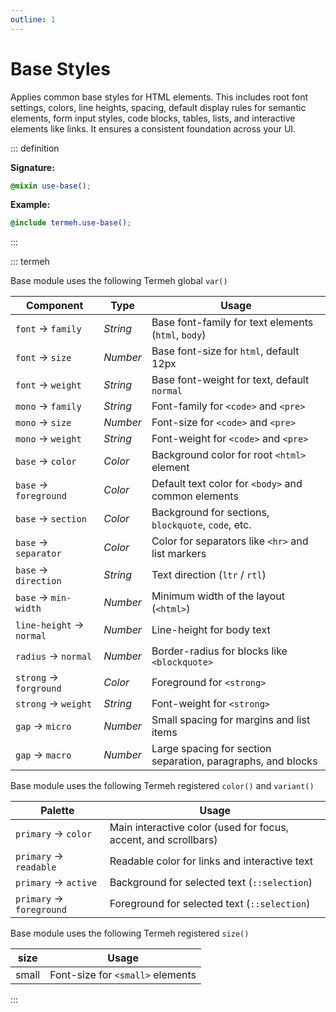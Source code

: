 ```yaml
---
outline: 1
---
```


# Base Styles

Applies common base styles for HTML elements. This includes root font settings, colors, line heights, spacing, default display rules for semantic elements, form input styles, code blocks, tables, lists, and interactive elements like links. It ensures a consistent foundation across your UI.

::: definition

**Signature:**

```scss
@mixin use-base();
```

**Example:**

```scss
@include termeh.use-base();
```

:::

::: termeh

Base module uses the following Termeh global `var()`

| Component                | Type     | Usage                                                        |
| ------------------------ | -------- | ------------------------------------------------------------ |
| `font` → `family`        | _String_ | Base font-family for text elements (`html`, `body`)          |
| `font` → `size`          | _Number_ | Base font-size for `html`, default 12px                      |
| `font` → `weight`        | _String_ | Base font-weight for text, default `normal`                  |
| `mono` → `family`        | _String_ | Font-family for `<code>` and `<pre>`                         |
| `mono` → `size`          | _Number_ | Font-size for `<code>` and `<pre>`                           |
| `mono` → `weight`        | _String_ | Font-weight for `<code>` and `<pre>`                         |
| `base` → `color`         | _Color_  | Background color for root `<html>` element                   |
| `base` → `foreground`    | _Color_  | Default text color for `<body>` and common elements          |
| `base` → `section`       | _Color_  | Background for sections, `blockquote`, `code`, etc.          |
| `base` → `separator`     | _Color_  | Color for separators like `<hr>` and list markers            |
| `base` → `direction`     | _String_ | Text direction (`ltr` / `rtl`)                               |
| `base` → `min-width`     | _Number_ | Minimum width of the layout (`<html>`)                       |
| `line-height` → `normal` | _Number_ | Line-height for body text                                    |
| `radius` → `normal`      | _Number_ | Border-radius for blocks like `<blockquote>`                 |
| `strong` → `forground`   | _Color_  | Foreground for `<strong>`                                    |
| `strong` → `weight`      | _String_ | Font-weight for `<strong>`                                   |
| `gap` → `micro`          | _Number_ | Small spacing for margins and list items                     |
| `gap` → `macro`          | _Number_ | Large spacing for section separation, paragraphs, and blocks |

Base module uses the following Termeh registered `color()` and `variant()`

| Palette                  | Usage                                                           |
| ------------------------ | --------------------------------------------------------------- |
| `primary` → `color`      | Main interactive color (used for focus, accent, and scrollbars) |
| `primary` → `readable`   | Readable color for links and interactive text                   |
| `primary` → `active`     | Background for selected text (`::selection`)                    |
| `primary` → `foreground` | Foreground for selected text (`::selection`)                    |

Base module uses the following Termeh registered `size()`

| size  | Usage                            |
| ----- | -------------------------------- |
| small | Font-size for `<small>` elements |

:::
